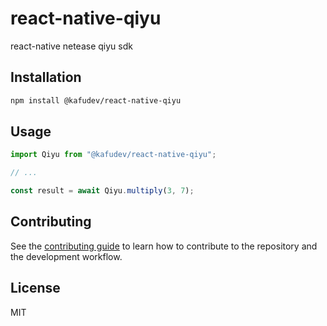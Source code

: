 # react-native-qiyu

react-native netease qiyu sdk

## Installation

```sh
npm install @kafudev/react-native-qiyu
```

## Usage

```js
import Qiyu from "@kafudev/react-native-qiyu";

// ...

const result = await Qiyu.multiply(3, 7);
```

## Contributing

See the [contributing guide](CONTRIBUTING.md) to learn how to contribute to the repository and the development workflow.

## License

MIT
